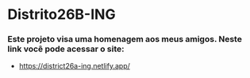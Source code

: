 # Distrito26B-ING

### Este projeto visa uma homenagem aos meus amigos. Neste link você pode acessar o site:
* https://district26a-ing.netlify.app/
